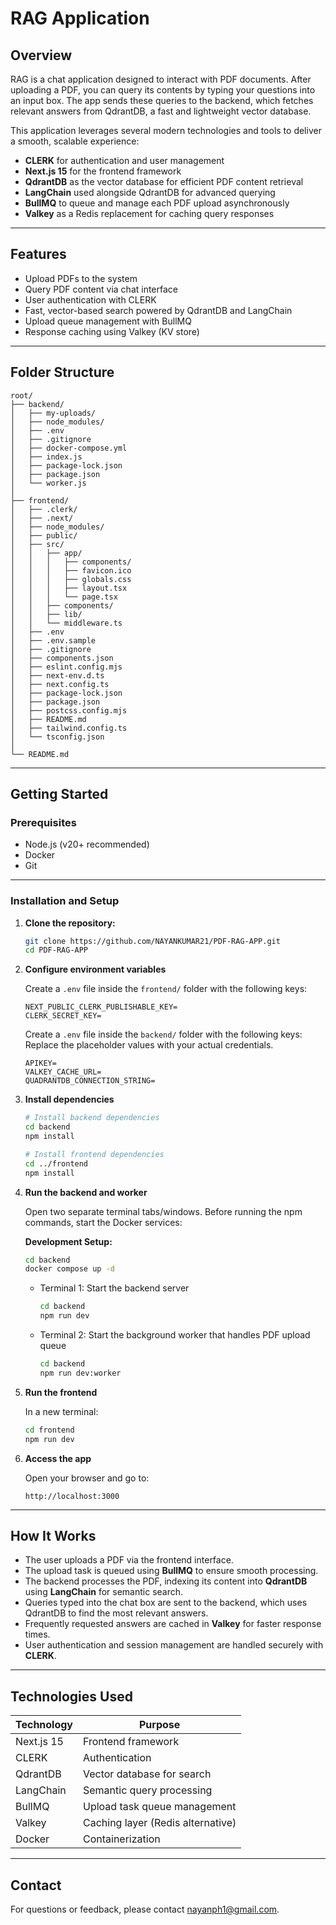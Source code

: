 # RAG Application

## Overview

RAG is a chat application designed to interact with PDF documents. After uploading a PDF, you can query its contents by typing your questions into an input box. The app sends these queries to the backend, which fetches relevant answers from QdrantDB, a fast and lightweight vector database.

This application leverages several modern technologies and tools to deliver a smooth, scalable experience:

- **CLERK** for authentication and user management
- **Next.js 15** for the frontend framework
- **QdrantDB** as the vector database for efficient PDF content retrieval
- **LangChain** used alongside QdrantDB for advanced querying
- **BullMQ** to queue and manage each PDF upload asynchronously
- **Valkey** as a Redis replacement for caching query responses

---

## Features

- Upload PDFs to the system
- Query PDF content via chat interface
- User authentication with CLERK
- Fast, vector-based search powered by QdrantDB and LangChain
- Upload queue management with BullMQ
- Response caching using Valkey (KV store)

---

## Folder Structure

```plaintext
root/
├── backend/
│   ├── my-uploads/
│   ├── node_modules/
│   ├── .env
│   ├── .gitignore
│   ├── docker-compose.yml
│   ├── index.js
│   ├── package-lock.json
│   ├── package.json
│   └── worker.js
│
├── frontend/
│   ├── .clerk/
│   ├── .next/
│   ├── node_modules/
│   ├── public/
│   ├── src/
│   │   ├── app/
│   │   │   ├── components/
│   │   │   ├── favicon.ico
│   │   │   ├── globals.css
│   │   │   ├── layout.tsx
│   │   │   └── page.tsx
│   │   ├── components/
│   │   ├── lib/
│   │   └── middleware.ts
│   ├── .env
│   ├── .env.sample
│   ├── .gitignore
│   ├── components.json
│   ├── eslint.config.mjs
│   ├── next-env.d.ts
│   ├── next.config.ts
│   ├── package-lock.json
│   ├── package.json
│   ├── postcss.config.mjs
│   ├── README.md
│   ├── tailwind.config.ts
│   └── tsconfig.json
│
└── README.md
```

---

## Getting Started

### Prerequisites

- Node.js (v20+ recommended)
- Docker
- Git

---

### Installation and Setup

1. **Clone the repository:**

   ```bash
   git clone https://github.com/NAYANKUMAR21/PDF-RAG-APP.git
   cd PDF-RAG-APP
   ```

2. **Configure environment variables**

   Create a `.env` file inside the `frontend/` folder with the following keys:

   ```env
   NEXT_PUBLIC_CLERK_PUBLISHABLE_KEY=
   CLERK_SECRET_KEY=
   ```

   Create a `.env` file inside the `backend/` folder with the following keys: Replace the placeholder values with your actual credentials.

   ```env
   APIKEY=
   VALKEY_CACHE_URL=
   QUADRANTDB_CONNECTION_STRING=
   ```

3. **Install dependencies**

   ```bash
   # Install backend dependencies
   cd backend
   npm install

   # Install frontend dependencies
   cd ../frontend
   npm install
   ```

4. **Run the backend and worker**

   Open two separate terminal tabs/windows. Before running the npm commands, start the Docker services:

   **Development Setup:**

   ```bash
   cd backend
   docker compose up -d
   ```

   - Terminal 1: Start the backend server
     ```bash
     cd backend
     npm run dev
     ```
   - Terminal 2: Start the background worker that handles PDF upload queue
     ```bash
     cd backend
     npm run dev:worker
     ```

5. **Run the frontend**

   In a new terminal:

   ```bash
   cd frontend
   npm run dev
   ```

6. **Access the app**

   Open your browser and go to:

   ```
   http://localhost:3000
   ```

---

## How It Works

- The user uploads a PDF via the frontend interface.
- The upload task is queued using **BullMQ** to ensure smooth processing.
- The backend processes the PDF, indexing its content into **QdrantDB** using **LangChain** for semantic search.
- Queries typed into the chat box are sent to the backend, which uses QdrantDB to find the most relevant answers.
- Frequently requested answers are cached in **Valkey** for faster response times.
- User authentication and session management are handled securely with **CLERK**.

---

## Technologies Used

| Technology | Purpose                           |
| ---------- | --------------------------------- |
| Next.js 15 | Frontend framework                |
| CLERK      | Authentication                    |
| QdrantDB   | Vector database for search        |
| LangChain  | Semantic query processing         |
| BullMQ     | Upload task queue management      |
| Valkey     | Caching layer (Redis alternative) |
| Docker     | Containerization                  |

---

## Contact

For questions or feedback, please contact [nayanph1@gmail.com](mailto:nayanph1@gmail.com).
